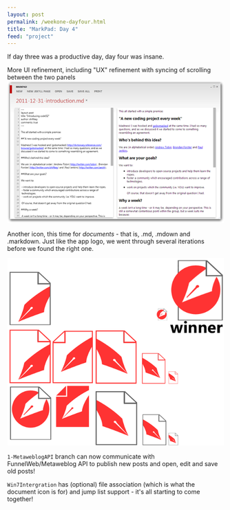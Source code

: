 ```yaml
--- 
layout: post
permalink: /weekone-dayfour.html
title: "MarkPad: Day 4"
feed: "project"
---
```


If day three was a productive day, day four was insane.

More UI refinement, including "UX" refinement with syncing of scrolling between the two panels  
![](/img/week1-day4-screenshot.png)

Another icon, this time for *documents* - that is, .md, .mdown and .markdown. Just like the app logo, we went through several iterations before we found the right one.

![](/img/week1-day4-icons.png)

`1-MetaweblogAPI` branch can now communicate with FunnelWeb/Metaweblog API to publish new posts and open, edit and save old posts!

`Win7Intergration` has (optional) file association (which is what the document icon is for) and jump list support - it's all starting to come together!